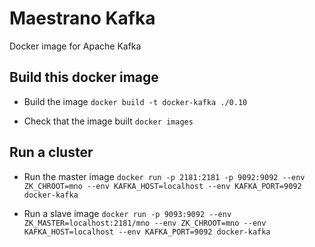 # Maestrano Kafka
Docker image for Apache Kafka

## Build this docker image

* Build the image
`docker build -t docker-kafka ./0.10`

* Check that the image built
`docker images`

## Run a cluster

* Run the master image
`docker run -p 2181:2181 -p 9092:9092 --env ZK_CHROOT=mno --env KAFKA_HOST=localhost --env KAFKA_PORT=9092 docker-kafka`

* Run a slave image
`docker run -p 9093:9092 --env ZK_MASTER=localhost:2181/mno --env ZK_CHROOT=mno --env KAFKA_HOST=localhost --env KAFKA_PORT=9092 docker-kafka`
